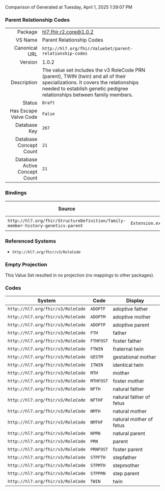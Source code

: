 Comparison of 
Generated at Tuesday, April 1, 2025 1:39:07 PM

### Parent Relationship Codes

|      |     |
| ---: | --- |
| Package | hl7.fhir.r2.core@1.0.2 |
| VS Name | Parent Relationship Codes |
| Canonical URL | `http://hl7.org/fhir/ValueSet/parent-relationship-codes` |
| Version | 1.0.2 |
| Description | The value set includes the v3 RoleCode PRN (parent), TWIN (twin) and all of their specializations.  It covers the relationships needed to establish genetic pedigree relationships between family members. |
| Status | `Draft` |
| Has Escape Valve Code | `False` |
| Database Key | `267` |
| Database Concept Count | `21` |
| Database Active Concept Count | `21` |
### Bindings

| Source | Element | Binding | Strength | Element Short |
| ------ | ------- | ------- | -------- | ------------- |
| `http://hl7.org/fhir/StructureDefinition/family-member-history-genetics-parent` | `Extension.extension.valueCodeableConcept` | `http://hl7.org/fhir/ValueSet/parent-relationship-codes` | `Required` | Value of extension |

### Referenced Systems

* `http://hl7.org/fhir/v3/RoleCode`
### Empty Projection

This Value Set resulted in no projection (no mappings to other packages).

### Codes

| System | Code | Display |
| ------ | ---- | ------- |
| `http://hl7.org/fhir/v3/RoleCode` | `ADOPTF` | adoptive father |
| `http://hl7.org/fhir/v3/RoleCode` | `ADOPTM` | adoptive mother |
| `http://hl7.org/fhir/v3/RoleCode` | `ADOPTP` | adoptive parent |
| `http://hl7.org/fhir/v3/RoleCode` | `FTH` | father |
| `http://hl7.org/fhir/v3/RoleCode` | `FTHFOST` | foster father |
| `http://hl7.org/fhir/v3/RoleCode` | `FTWIN` | fraternal twin |
| `http://hl7.org/fhir/v3/RoleCode` | `GESTM` | gestational mother |
| `http://hl7.org/fhir/v3/RoleCode` | `ITWIN` | identical twin |
| `http://hl7.org/fhir/v3/RoleCode` | `MTH` | mother |
| `http://hl7.org/fhir/v3/RoleCode` | `MTHFOST` | foster mother |
| `http://hl7.org/fhir/v3/RoleCode` | `NFTH` | natural father |
| `http://hl7.org/fhir/v3/RoleCode` | `NFTHF` | natural father of fetus |
| `http://hl7.org/fhir/v3/RoleCode` | `NMTH` | natural mother |
| `http://hl7.org/fhir/v3/RoleCode` | `NMTHF` | natural mother of fetus |
| `http://hl7.org/fhir/v3/RoleCode` | `NPRN` | natural parent |
| `http://hl7.org/fhir/v3/RoleCode` | `PRN` | parent |
| `http://hl7.org/fhir/v3/RoleCode` | `PRNFOST` | foster parent |
| `http://hl7.org/fhir/v3/RoleCode` | `STPFTH` | stepfather |
| `http://hl7.org/fhir/v3/RoleCode` | `STPMTH` | stepmother |
| `http://hl7.org/fhir/v3/RoleCode` | `STPPRN` | step parent |
| `http://hl7.org/fhir/v3/RoleCode` | `TWIN` | twin |
